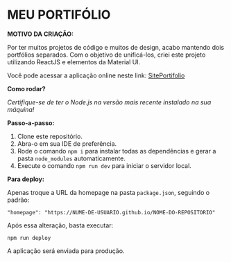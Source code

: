 # MEU PORTIFÓLIO
**MOTIVO DA CRIAÇÃO:**

Por ter muitos projetos de código e muitos de design, acabo mantendo dois portfólios separados. Com o objetivo de unificá-los, criei este projeto utilizando ReactJS e elementos da Material UI.

Você pode acessar a aplicação online neste link: [SitePortifolio](https://alexandre-niess.github.io/SitePortifolio)

**Como rodar?**

*Certifique-se de ter o Node.js na versão mais recente instalado na sua máquina!*

**Passo-a-passo:**

1. Clone este repositório.
2. Abra-o em sua IDE de preferência.
3. Rode o comando `npm i` para instalar todas as dependências e gerar a pasta `node_modules` automaticamente.
4. Execute o comando `npm run dev` para iniciar o servidor local.

**Para deploy:**

Apenas troque a URL da homepage na pasta `package.json`, seguindo o padrão:

```
"homepage": "https://NUME-DE-USUARIO.github.io/NOME-DO-REPOSITORIO"
```

Após essa alteração, basta executar:

```
npm run deploy
```

A aplicação será enviada para produção.

